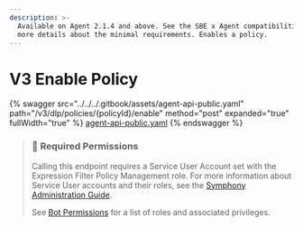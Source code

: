 ```yaml
---
description: >-
  Available on Agent 2.1.4 and above. See the SBE x Agent compatibilities for
  more details about the minimal requirements. Enables a policy.
---
```


# V3 Enable Policy

{% swagger src="../../../.gitbook/assets/agent-api-public.yaml" path="/v3/dlp/policies/{policyId}/enable" method="post" expanded="true" fullWidth="true" %}
[agent-api-public.yaml](../../../.gitbook/assets/agent-api-public.yaml)
{% endswagger %}

> ### 🚧 Required Permissions
>
> Calling this endpoint requires a Service User Account set with the Expression Filter Policy Management role. For more information about Service User accounts and their roles, see the [Symphony Administration Guide](https://symphony.direct/).
>
> See [Bot Permissions](https://docs.developers.symphony.com/building-bots-on-symphony/configuration/bot-permissions) for a list of roles and associated privileges.
